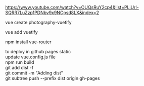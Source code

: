 https://www.youtube.com/watch?v=OUQsRuY2cp4&list=PLiUrl-SQRR7LuZzp1PDNbv9x9NCpsd8LX&index=2

vue create photography-vuetify

vue add vuetify

npm install vue-router

to deploy in github pages static    
update vue.config.js file    
npm run build    
git add dist -f    
git commit -m "Adding dist"    
git subtree push --prefix dist origin gh-pages
